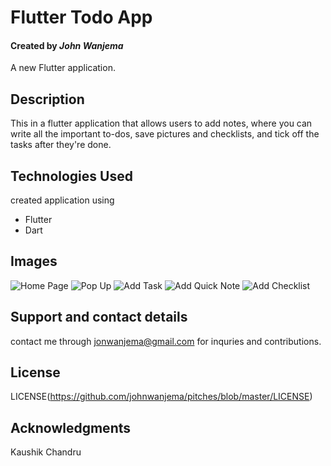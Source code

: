 # Flutter Todo App

#### Created by _John Wanjema_

A new Flutter application.

## Description

This in a flutter application that allows users to add notes, where you can write all the important to-dos, save pictures and checklists, and tick off the tasks after they're done.

## Technologies Used

created application using

- Flutter
- Dart

## Images
![Home Page](/assets/home_page.png )
![Pop Up ](/assets/pop_up.png )
![Add Task](/assets/add_task.png )
![Add Quick Note](/assets/quick_note.png )
![Add Checklist](/assets/checklist.png )

## Support and contact details

contact me through jonwanjema@gmail.com for inquries and contributions.

## License

LICENSE(https://github.com/johnwanjema/pitches/blob/master/LICENSE)

## Acknowledgments

Kaushik Chandru

